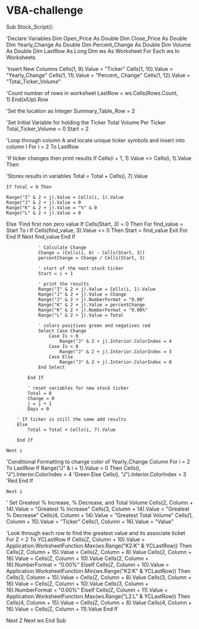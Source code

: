 # VBA-challenge
Sub Stock_Script():

'Declare Variables
        Dim Open_Price As Double
        Dim Close_Price As Double
        Dim Yearly_Change As Double
        Dim Percent_Change As Double
        Dim Volume As Double
        Dim LastRow As Long
        Dim ws As Worksheet
        For Each ws In Worksheets
        
'Insert New Columns
    Cells(1, 9).Value = "Ticker"
    Cells(1, 10).Value = "Yearly_Change"
    Cells(1, 11).Value = "Percent_ Change"
    Cells(1, 12).Value = "Total_Ticker_Volume"
        
'Count number of rows in worksheet
    LastRow = ws.Cells(Rows.Count, 1).End(xlUp).Row

'Set the location as Integer
    Summary_Table_Row = 2

'Set Initial Variable for holding the Ticker Total Volume Per Ticker
    Total_Ticker_Volume = 0
    Start = 2
    
'Loop through column A and locate unique ticker symbols and insert into column I
    For i = 2 To LastRow
    
'If ticker changes then print results
    If Cells(i + 1, 1).Value <> Cells(i, 1).Value Then
    
'Stores results in variables
    Total = Total + Cells(i, 7).Value
    
    If Total = 0 Then
    
    Range("I" & 2 + j).Value = Cells(i, 1).Value
    Range("J" & 2 + j).Value = 0
    Range("K" & 2 + j).Value = "%" & 0
    Range("L" & 2 + j).Value = 0
Else
    'Find first non zero value
   If Cells(Start, 3) = 0 Then
   For find_value = Start To i
                        If Cells(find_value, 3).Value <> 0 Then
                            Start = find_value
                            Exit For
                        End If
                     Next find_value
                End If

                ' Calculate Change
                Change = (Cells(i, 6) - Cells(Start, 3))
                percentChange = Change / Cells(Start, 3)

                ' start of the next stock ticker
                Start = i + 1

                ' print the results
                Range("I" & 2 + j).Value = Cells(i, 1).Value
                Range("J" & 2 + j).Value = Change
                Range("J" & 2 + j).NumberFormat = "0.00"
                Range("K" & 2 + j).Value = percentChange
                Range("K" & 2 + j).NumberFormat = "0.00%"
                Range("L" & 2 + j).Value = Total

                ' colors positives green and negatives red
                Select Case Change
                    Case Is > 0
                        Range("J" & 2 + j).Interior.ColorIndex = 4
                    Case Is < 0
                        Range("J" & 2 + j).Interior.ColorIndex = 3
                    Case Else
                        Range("J" & 2 + j).Interior.ColorIndex = 0
                End Select

            End If

            ' reset variables for new stock ticker
            Total = 0
            Change = 0
            j = j + 1
            Days = 0

        ' If ticker is still the same add results
        Else
            Total = Total + Cells(i, 7).Value

        End If

    Next i
    
'Conditional Formatting to change color of Yearly_Change Column
    For i = 2 To LastRow
    If Range("J" & i + 1).Value > 0 Then
        Cells(i, "J").Interior.ColorIndex = 4 'Green
        Else
        Cells(i, "J").Interior.ColorIndex = 3 'Red
        End If

    Next i

' Set Greatest % Increase, % Decrease, and Total Volume
        Cells(2, Column + 14).Value = "Greatest % Increase"
        Cells(3, Column + 14).Value = "Greatest % Decrease"
        Cells(4, Column + 14).Value = "Greatest Total Volume"
        Cells(1, Column + 15).Value = "Ticker"
        Cells(1, Column + 16).Value = "Value"
    
'Look through each row to find the greatest value and its associate ticket
    For Z = 2 To YCLastRow
                If Cells(Z, Column + 10).Value = Application.WorksheetFunction.Max(ws.Range("K2:K" & YCLastRow)) Then
                Cells(2, Column + 15).Value = Cells(Z, Column + 8).Value
                Cells(2, Column + 16).Value = Cells(Z, Column + 10).Value
                Cells(2, Column + 16).NumberFormat = "0.00%"
            ElseIf Cells(Z, Column + 10).Value = Application.WorksheetFunction.Min(ws.Range("K2:K" & YCLastRow)) Then
                Cells(3, Column + 15).Value = Cells(Z, Column + 8).Value
                Cells(3, Column + 16).Value = Cells(Z, Column + 10).Value
                Cells(3, Column + 16).NumberFormat = "0.00%"
            ElseIf Cells(Z, Column + 11).Value = Application.WorksheetFunction.Max(ws.Range("L2:L" & YCLastRow)) Then
                Cells(4, Column + 15).Value = Cells(Z, Column + 8).Value
                Cells(4, Column + 16).Value = Cells(Z, Column + 11).Value
            End If
            
Next Z
            Next ws
            End Sub
